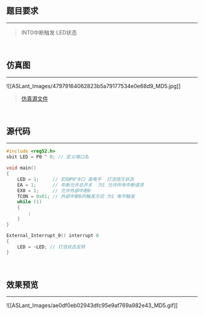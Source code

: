 ## 题目要求
---

> INT0中断触发 LED状态

<br/>   

## 仿真图	
---

![[ASLant_Images/47979164062823b5a79177534e0e68d9_MD5.jpg]]   

> [仿真源文件](/123pan/?d=N7orVv-spMV3.html)		


<br/>   

## 源代码   
---

```c
#include <reg52.h>
sbit LED = P0 ^ 0; // 定义端口名

void main()
{
    LED = 1;     // 初始P0^0口 高电平  灯泡熄灭状态
    EA = 1;      // 中断允许总开关  为1 允许所有中断请求
    EX0 = 1;     // 允许外部中断0
    TCON = 0x01; // 外部中断0的触发方式 为1 电平触发
    while (1)
    {
        ;
    }
}

External_Interrupt_0() interrupt 0
{
    LED = ~LED; // 灯泡状态反转
}

```
<br/>

## 效果预览
----
![[ASLant_Images/ae0df0eb02943dfc95e9af769a982e43_MD5.gif]]    